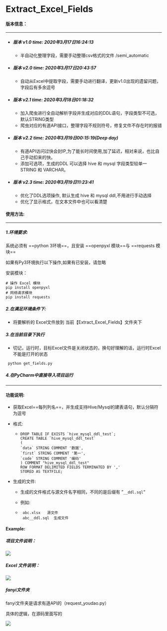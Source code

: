 # Extract_Excel_Fields

#### 版本信息：

-----

- ##### 版本 v1.0    time: 2020年3月17日16:24:13

  - 半自动化整理字段，需要手动整理csv格式的文件 /semi_automatic 

- ##### 版本 v2.0    time: 2020年3月17日20:43:57
  - 自动从Excel中提取字段，需要手动进行翻译，更新v1.0出现的遗留问题，字段后有多余逗号

- ##### 版本 v2.1    time: 2020年3月18日01:18:32
  - 加入爬虫进行全自动解析字段并生成对应的DDL语句，字段类型不可选，默认STRING类型
  - 爬虫对应的有道API接口，整理字段不规则符号，修复文件不存在时的报错

- ##### 版本 v2.2    time: 2020年3月19日00:15:19(Deep day)
  - 有道API访问过快会封IP,为了能长时间使用,加了延迟，相对来说，也比自己手动扣来的快。
  - 添加可选项，生成的DDL 可以选择 hive 和 mysql 字段类型较单一  STRING 和 VARCHAR。

- ##### 版本 v2.3    time: 2020年3月19日11:23:41
  - 优化了DDL选项操作, 默认生成 hive 和 mysql ddl,不用进行手动选择
  - 优化了显示格式，在文本文件中也可以看清楚

#### 使用方法:

----

##### 1.环境要求:

系统必须有 ==python 3环境==，且安装 ==openpyxl 模块==与  ==requests 模块==

如果有Py3环境执行以下操作,如果有已安装，请忽略

安装模块：        

```xml-dtd
# 操作 Excel 模块    
pip install openpyxl        
# 网络请求模块
pip install requests    
```

##### 2.在满足环境条件下:

- 将要解析的 Excel文件放到 当前【Extract_Excel_Fields】文件夹下

##### 3.在当前目录下执行

- 切记，运行时，目标Excel文件是关闭状态的，换句好理解的话，运行时Excel不能是打开的状态

```xml-dtd
 python get_fields.py
```

#####  4.在PyCharm中直接导入项目运行

----



#### 功能说明:

- 获取Excel==每列列名==，并生成支持Hive/Mysql的建表语句，默认分隔符为逗号

- 格式:

  - ```xml-dtd
    DROP TABLE IF EXISTS `hive_mysql_ddl_test`;
    CREATE TABLE `hive_mysql_ddl_test`
    (  
    `data` STRING COMMENT '数据', 
    `first` STRING COMMENT '第一', 
    `code` STRING COMMENT '编码'  
    ) COMMENT "hive_mysql_ddl_test"
    ROW FORMAT DELIMITED FIELDS TERMINATED BY ','
    STORED AS TEXTFILE;
    ```

- 生成的文件:     

  - 生成的文件格式与源文件名字相同，不同的是后缀有    ”`__ddl.sql`“    

  - 例如:        

  - ```xml-dtd
     abc.xlsx   源文件
     abc__ddl.sql  生成文件
    ```

    

#### Example:

##### 项目文件说明：

![](https://gitee.com/mrchis/picture/raw/6bb8e438503d4024e8d1dcca2983a5e4abc4171a/explain.png)



##### Excel 文件说明：

![](https://gitee.com/mrchis/picture/raw/97281d5636dbec9e8b42c8dcde850709f6c9e7eb/excle_file.png)



##### fanyi文件夹

fanyi文件夹是请求有道API的（request_youdao.py）

具体的逻辑，在源码里面写的

![](https://gitee.com/mrchis/picture/raw/4e74a2511f27344affb18ef7b0f7fcf229dce96e/request_youdao.png)



